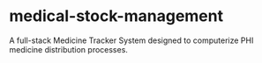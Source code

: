 # medical-stock-management
A full-stack Medicine Tracker System designed to computerize PHI medicine distribution processes.
